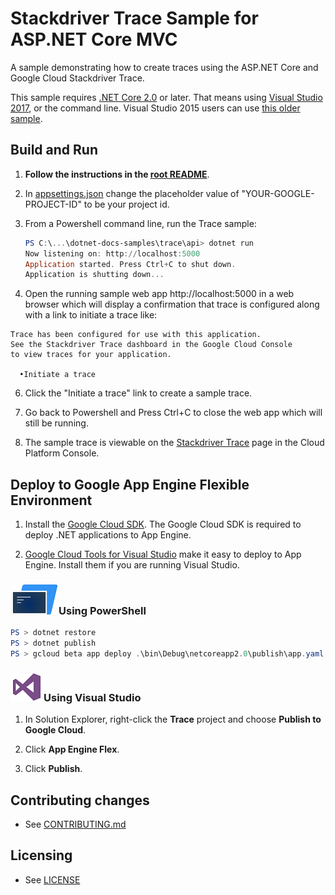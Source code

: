 # Stackdriver Trace Sample for ASP.NET Core MVC

A sample demonstrating how to create traces using the ASP.NET Core and Google Cloud Stackdriver Trace.

This sample requires [.NET Core 2.0](
    https://www.microsoft.com/net/core) or later.  That means using
[Visual Studio 2017](
    https://www.visualstudio.com/), or the command line.  Visual Studio 2015 users
can use [this older sample](
    https://github.com/GoogleCloudPlatform/dotnet-docs-samples/tree/vs2015/trace/api).

## Build and Run

1.  **Follow the instructions in the [root README](../../README.md)**.

3. In [appsettings.json](appsettings.json) change the placeholder value of
"YOUR-GOOGLE-PROJECT-ID" to be your project id.

4. From a Powershell command line, run the Trace sample:
    ```ps1
    PS C:\...\dotnet-docs-samples\trace\api> dotnet run
    Now listening on: http://localhost:5000
    Application started. Press Ctrl+C to shut down.
    Application is shutting down...
    ```

5. Open the running sample web app http://localhost:5000 in a web browser 
which will display a confirmation that trace is configured along with a 
link to initiate a trace like:

  ```
  Trace has been configured for use with this application.
  See the Stackdriver Trace dashboard in the Google Cloud Console
  to view traces for your application.

    •Initiate a trace
  ```

6. Click the "Initiate a trace" link to create a sample trace.

7. Go back to Powershell and Press Ctrl+C to close the web app which will
still be running.

8. The sample trace is viewable on the
[Stackdriver Trace](https://console.cloud.google.com/traces) page in the
Cloud Platform Console.

## Deploy to Google App Engine Flexible Environment

1.  Install the [Google Cloud SDK](https://cloud.google.com/sdk/).  The Google Cloud SDK
    is required to deploy .NET applications to App Engine.

2.  [Google Cloud Tools for Visual Studio](
	https://marketplace.visualstudio.com/items?itemName=GoogleCloudTools.GoogleCloudPlatformExtensionforVisualStudio)
    make it easy to deploy to App Engine.  Install them if you are running Visual Studio.

### ![PowerShell](../../appengine/flexible/.resources/powershell.png)Using PowerShell

```psm1
PS > dotnet restore
PS > dotnet publish
PS > gcloud beta app deploy .\bin\Debug\netcoreapp2.0\publish\app.yaml
```

### ![Visual Studio](../../appengine/flexible/.resources/visual-studio.png)Using Visual Studio

1.  In Solution Explorer, right-click the **Trace** project and choose **Publish to Google Cloud**.

2.  Click **App Engine Flex**.

3.  Click **Publish**.

## Contributing changes

* See [CONTRIBUTING.md](../../CONTRIBUTING.md)

## Licensing

* See [LICENSE](../../LICENSE)
